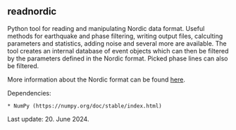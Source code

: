 ## readnordic
Python tool for reading and manipulating Nordic data format. Useful methods for earthquake and phase filtering, writing output files, calculting parameters and statistics, adding noise and several more are available. The tool creates an internal database of event objects which can then be filtered by the parameters defined in the Nordic format. Picked phase lines can also be filtered.

More information about the Nordic format can be found [here](https://seismologi.geus.dk/software/seisan/node243.html#5025).

Dependencies:

    * NumPy (https://numpy.org/doc/stable/index.html)

Last update: 20. June 2024.

